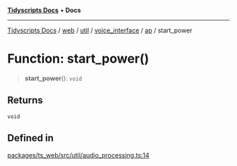 [**Tidyscripts Docs**](../../../../../../../../../README.md) • **Docs**

***

[Tidyscripts Docs](../../../../../../../../../globals.md) / [web](../../../../../../../README.md) / [util](../../../../../README.md) / [voice\_interface](../../../README.md) / [ap](../README.md) / start\_power

# Function: start\_power()

> **start\_power**(): `void`

## Returns

`void`

## Defined in

[packages/ts\_web/src/util/audio\_processing.ts:14](https://github.com/sheunaluko/tidyscripts/blob/master/packages/ts_web/src/util/audio_processing.ts#L14)
